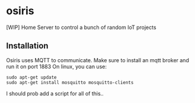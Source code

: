 # osiris
[WIP] Home Server to control a bunch of random IoT projects

## Installation
Osiris uses MQTT to communicate. Make sure to install an mqtt broker and run it on port 1883
On linux, you can use:
```
sudo apt-get update
sudo apt-get install mosquitto mosquitto-clients
```
I should prob add a script for all of this..

